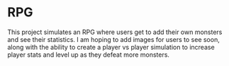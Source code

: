 # RPG
This project simulates an RPG where users get to add their own monsters and see their statistics. 
I am hoping to add images for users to see soon, along with the ability to create a player vs player simulation to increase player stats and level up as they defeat more monsters. 
